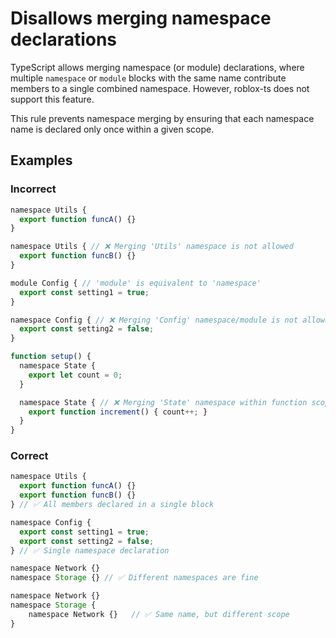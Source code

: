 # Disallows merging namespace declarations

<!-- end auto-generated rule header -->
<!-- Do not manually modify this header. Run: `npm run eslint-docs` -->

TypeScript allows merging namespace (or module) declarations, where multiple `namespace` or `module` blocks with the same name contribute members to a single combined namespace. However, roblox-ts does not support this feature.

This rule prevents namespace merging by ensuring that each namespace name is declared only once within a given scope.

## Examples

### Incorrect

```js
namespace Utils {
  export function funcA() {}
}

namespace Utils { // ❌ Merging 'Utils' namespace is not allowed
  export function funcB() {}
}

module Config { // 'module' is equivalent to 'namespace'
  export const setting1 = true;
}

namespace Config { // ❌ Merging 'Config' namespace/module is not allowed
  export const setting2 = false;
}

function setup() {
  namespace State {
    export let count = 0;
  }

  namespace State { // ❌ Merging 'State' namespace within function scope
    export function increment() { count++; }
  }
}
```

### Correct

```js
namespace Utils {
  export function funcA() {}
  export function funcB() {}
} // ✅ All members declared in a single block

namespace Config {
  export const setting1 = true;
  export const setting2 = false;
} // ✅ Single namespace declaration

namespace Network {}
namespace Storage {} // ✅ Different namespaces are fine

namespace Network {}
namespace Storage {
	namespace Network {}   // ✅ Same name, but different scope
}
```
